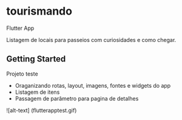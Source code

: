 # tourismando

Flutter App

Listagem de locais para passeios com curiosidades e como chegar.

## Getting Started

Projeto teste 

- Oraganizando rotas, layout, imagens, fontes e widgets do app
- Listagem de itens 
- Passagem de parâmetro para pagina de detalhes

![alt-text] (flutterapptest.gif)
